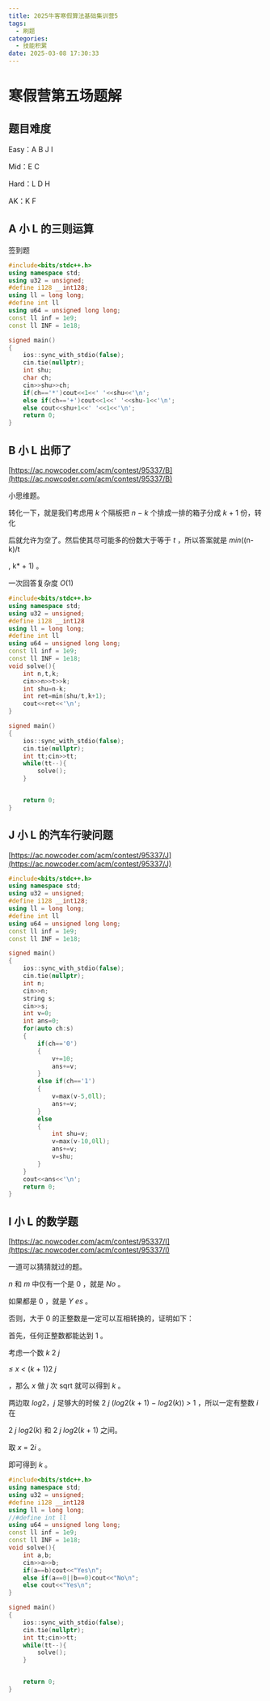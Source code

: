 ```yaml
---
title: 2025牛客寒假算法基础集训营5
tags:
  - 刷题
categories:
  - 技能积累
date: 2025-03-08 17:30:33
---
```


 # 寒假营第五场题解

## 题目难度

Easy：A B J I

Mid：E C

Hard：L D H

AK：K F

## **A** **小** **L** **的三则运算**

签到题

```cpp
#include<bits/stdc++.h>
using namespace std;
using u32 = unsigned;
#define i128 __int128;
using ll = long long;
#define int ll
using u64 = unsigned long long;
const ll inf = 1e9;
const ll INF = 1e18;

signed main()
{
    ios::sync_with_stdio(false);
    cin.tie(nullptr);
    int shu;
    char ch;
    cin>>shu>>ch;
    if(ch=='*')cout<<1<<' '<<shu<<'\n';
    else if(ch=='+')cout<<1<<' '<<shu-1<<'\n';
    else cout<<shu+1<<' '<<1<<'\n';
    return 0;    
}
```

## **B** **小** **L** **出师了**

[https://ac.nowcoder.com/acm/contest/95337/B](https://ac.nowcoder.com/acm/contest/95337/B)

小思维题。

转化一下，就是我们考虑用 *k* 个隔板把 *n* *−* *k* 个排成一排的箱子分成 *k* + 1 份，转化

后就允许为空了。然后使其尽可能多的份数大于等于 *t* ，所以答案就是 *min*((n-k)/t

, k* + 1) 。

一次回答复杂度 *O*(1)

```cpp
#include<bits/stdc++.h>
using namespace std;
using u32 = unsigned;
#define i128 __int128
using ll = long long;
#define int ll
using u64 = unsigned long long;
const ll inf = 1e9;
const ll INF = 1e18;
void solve(){
    int n,t,k;
    cin>>n>>t>>k;
    int shu=n-k;
    int ret=min(shu/t,k+1);
    cout<<ret<<'\n';    
}

signed main()
{
    ios::sync_with_stdio(false);
    cin.tie(nullptr);
    int tt;cin>>tt;
    while(tt--){
        solve();
    }


    return 0;    
}
```

## **J** **小** **L** **的汽车行驶问题**

[https://ac.nowcoder.com/acm/contest/95337/J](https://ac.nowcoder.com/acm/contest/95337/J)

```cpp
#include<bits/stdc++.h>
using namespace std;
using u32 = unsigned;
#define i128 __int128;
using ll = long long;
#define int ll
using u64 = unsigned long long;
const ll inf = 1e9;
const ll INF = 1e18;

signed main()
{
    ios::sync_with_stdio(false);
    cin.tie(nullptr);
    int n;
    cin>>n;
    string s;
    cin>>s;
    int v=0;
    int ans=0;
    for(auto ch:s)
    {
        if(ch=='0')
        {
            v+=10;
            ans+=v;
        }
        else if(ch=='1')
        {
            v=max(v-5,0ll);
            ans+=v;
        }
        else 
        {
            int shu=v;
            v=max(v-10,0ll);
            ans+=v;
            v=shu;
        }
    }    
    cout<<ans<<'\n';
    return 0;    
}
```

## **I** **小** **L** **的数学题**

[https://ac.nowcoder.com/acm/contest/95337/I](https://ac.nowcoder.com/acm/contest/95337/I)

一道可以猜猜就过的题。

*n* 和 *m* 中仅有一个是 0 ，就是 *No* 。

如果都是 0 ，就是 *Y es* 。

否则，大于 0 的正整数是一定可以互相转换的，证明如下：

首先，任何正整数都能达到 1 。

考虑一个数 *k* 2 *j*

*≤* *x <* (*k* + 1)2 *j*

，那么 *x* 做 *j* 次 sqrt 就可以得到 *k* 。

两边取 *log*2，*j* 足够大的时候 2 *j* (*log*2(*k* + 1) *−* *log*2(*k*)) *>* 1 ，所以一定有整数 *i* 在

2 *j* *log*2(*k*) 和 2 *j* *log*2(*k* + 1) 之间。

取 *x* = 2*i* 。

即可得到 *k* 。

```cpp
#include<bits/stdc++.h>
using namespace std;
using u32 = unsigned;
#define i128 __int128
using ll = long long;
//#define int ll
using u64 = unsigned long long;
const ll inf = 1e9;
const ll INF = 1e18;
void solve(){
    int a,b;
    cin>>a>>b;
    if(a==b)cout<<"Yes\n";
    else if(a==0||b==0)cout<<"No\n";
    else cout<<"Yes\n";     
}

signed main()
{
    ios::sync_with_stdio(false);
    cin.tie(nullptr);
    int tt;cin>>tt;
    while(tt--){
        solve();
    }


    return 0;    
}
```

## 
